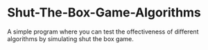 # Shut-The-Box-Game-Algorithms
A simple program where you can test the offectiveness of different algorithms by simulating shut the box game.
